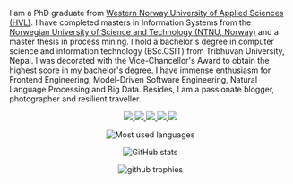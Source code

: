 I am a PhD graduate from [Western Norway University of Applied Sciences (HVL)](https://www.hvl.no/). I have completed masters in Information Systems from the [Norwegian University of Science and Technology (NTNU, Norway)](https://www.ntnu.no/) and a master thesis in process mining. I hold a bachelor's degree in computer science and information technology (BSc.CSIT) from Tribhuvan University, Nepal. I was decorated with the Vice-Chancellor's Award to obtain the highest score in my bachelor's degree. I have immense enthusiasm for Frontend Engineering, Model-Driven Software Engineering, Natural Language Processing and Big Data. Besides, I am a passionate blogger, photographer and resilient traveller.

<p align="center">
    <a href="https://skmukhiya.com.np/">
        <img src="https://img.shields.io/badge/%20-skmukhiya.com.np-black?color=14171A&labelColor=1dbaba&logo=link" />
    </a>
    <a href="https://www.linkedin.com/in/suresh-kumar-mukhiya-phd-65182a35/">
        <img src="https://img.shields.io/badge/%20-SureshKumarMukhiya-black?color=14171A&labelColor=0e76a8&logo=linkedin&logoColor=ffffff" />
    </a>
    <a href="https://twitter.com/dr_code_skm">
        <img src="https://img.shields.io/badge/%20-@dr_code_skm-black?color=14171A&labelColor=00acee&logo=twitter&logoColor=ffffff">
    </a>
    <a href="mailto:itsmeskm99@gmail.com">
        <img src="https://img.shields.io/badge/%20-itsmeskm99@gmail.com-black?color=14171A&labelColor=D44638&logo=gmail&logoColor=ffffff" />
    </a>
  <a href="https://facebook.com/jagapati">
        <img src="https://img.shields.io/badge/%20-@jagapati-black?color=14171A&labelColor=00acee&logo=facebook&logoColor=ffffff">
    </a>
</p>

<p align="center">
    <img src="https://github-readme-stats.vercel.app/api/top-langs/?username=sureshHARDIYA&exclude_repo=PCS953,TDT4501&layout=compact&hide=makefile&theme=react" alt="Most used languages" />
</p>

<p align="center">
    <img src="https://github-readme-stats.vercel.app/api?username=sureshHARDIYA&show_icons=true&count_private=true&hide=issues,contribs&theme=react" alt="GitHub stats" />
</p>

<p align="center">
    <img alig src="https://github-profile-trophy.vercel.app/?username=sureshHARDIYA&margin-w=8&column=4&theme=darkhub&no-frame=true" alt="github trophies" />
</p>
